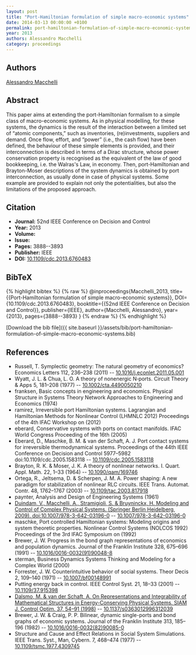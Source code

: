 ```yaml
---
layout: post
title: "Port-Hamiltonian formulation of simple macro-economic systems"
date: 2014-03-13 00:00:00 +0100
permalink: port-hamiltonian-formulation-of-simple-macro-economic-systems
year: 2013
authors: Alessandro Macchelli
category: proceedings
---
```

 
## Authors
[Alessandro Macchelli](authors/alessandro-macchelli)
 
## Abstract
This paper aims at extending the port-Hamiltonian formalism to a simple class of macro-economic systems. As in physical modelling, for these systems, the dynamics is the result of the interaction between a limited set of “atomic components,” such as inventories, (re)investments, suppliers and demand. Once flow, effort, and “power” (i.e., the cash flow) have been defined, the behaviour of these simple elements is provided, and their interconnection is described in terms of a Dirac structure, whose power conservation property is recognised as the equivalent of the law of good bookkeeping, i.e. the Walras's Law, in economy. Then, port-Hamiltonian and Brayton-Moser descriptions of the system dynamics is obtained by port interconnection, as usually done in case of physical systems. Some example are provided to explain not only the potentialities, but also the limitations of the proposed approach.
 
## Citation
- **Journal:** 52nd IEEE Conference on Decision and Control
- **Year:** 2013
- **Volume:** 
- **Issue:** 
- **Pages:** 3888--3893
- **Publisher:** IEEE
- **DOI:** [10.1109/cdc.2013.6760483](https://doi.org/10.1109/cdc.2013.6760483)
 
## BibTeX
{% highlight bibtex %}
{% raw %}
@inproceedings{Macchelli_2013,
  title={{Port-Hamiltonian formulation of simple macro-economic systems}},
  DOI={10.1109/cdc.2013.6760483},
  booktitle={{52nd IEEE Conference on Decision and Control}},
  publisher={IEEE},
  author={Macchelli, Alessandro},
  year={2013},
  pages={3888--3893}
}
{% endraw %}
{% endhighlight %}
 
[Download the bib file]({{ site.baseurl }}/assets/bib/port-hamiltonian-formulation-of-simple-macro-economic-systems.bib)
 
## References
- Russell, T. Symplectic geometry: The natural geometry of economics? Economics Letters 112, 236–238 (2011) -- [10.1016/j.econlet.2011.05.001](https://doi.org/10.1016/j.econlet.2011.05.001)
- Wyatt, J. L. & Chua, L. O. A theory of nonenergic N‐ports. Circuit Theory &amp; Apps 5, 181–208 (1977) -- [10.1002/cta.4490050210](https://doi.org/10.1002/cta.4490050210)
- franksen, Basic concepts in engineering and economics. Physical Structure in Systems Theory Network Approaches to Engineering and Economics (1974)
- ramirez, Irreversible port Hamiltonian systems. Lagrangian and Hamiltonian Methods for Nonlinear Control (LHMNLC 2012) Proceedings of the 4th IFAC Workshop on (2012)
- eberard, Conservative systems with ports on contact manifolds. IFAC World Congress Proceeding of the 16th (2005)
- Eberard, D., Maschke, B. M. & van der Schaft, A. J. Port contact systems for irreversible thermodynamical systems. Proceedings of the 44th IEEE Conference on Decision and Control 5977–5982 doi:10.1109/cdc.2005.1583118 -- [10.1109/cdc.2005.1583118](https://doi.org/10.1109/cdc.2005.1583118)
- Brayton, R. K. & Moser, J. K. A theory of nonlinear networks. I. Quart. Appl. Math. 22, 1–33 (1964) -- [10.1090/qam/169746](https://doi.org/10.1090/qam/169746)
- Ortega, R., Jeltsema, D. & Scherpen, J. M. A. Power shaping: A new paradigm for stabilization of nonlinear RLC circuits. IEEE Trans. Automat. Contr. 48, 1762–1767 (2003) -- [10.1109/tac.2003.817918](https://doi.org/10.1109/tac.2003.817918)
- paynter, Analysis and Design of Engineering Systems (1961)
- [Duindam, V., Macchelli, A., Stramigioli, S. & Bruyninckx, H. Modeling and Control of Complex Physical Systems. (Springer Berlin Heidelberg, 2009). doi:10.1007/978-3-642-03196-0](modeling-and-control-of-complex-physical-systems) -- [10.1007/978-3-642-03196-0](https://doi.org/10.1007/978-3-642-03196-0)
- maschke, Port controlled Hamiltonian systems: Modeling origins and system theoretic properties. Nonlinear Control Systems (NOLCOS 1992) Proceedings of the 3rd IFAC Symposium on (1992)
- Brewer, J. W. Progress in the bond graph representations of economics and population dynamics. Journal of the Franklin Institute 328, 675–696 (1991) -- [10.1016/0016-0032(91)90048-8](https://doi.org/10.1016/0016-0032(91)90048-8)
- sterman, Business Dynamics Systems Thinking and Modeling for a Complex World (2000)
- Forrester, J. W. Counterintuitive behavior of social systems. Theor Decis 2, 109–140 (1971) -- [10.1007/bf00148991](https://doi.org/10.1007/bf00148991)
- Putting energy back in control. IEEE Control Syst. 21, 18–33 (2001) -- [10.1109/37.915398](https://doi.org/10.1109/37.915398)
- [Dalsmo, M. & van der Schaft, A. On Representations and Integrability of Mathematical Structures in Energy-Conserving Physical Systems. SIAM J. Control Optim. 37, 54–91 (1998)](on-representations-and-integrability-of-mathematical-structures-in-energy-conserving-physical-systems) -- [10.1137/s0363012996312039](https://doi.org/10.1137/s0363012996312039)
- Brewer, J. W. & Craig, P. P. Bilinear, dynamic single-ports and bond graphs of economic systems. Journal of the Franklin Institute 313, 185–196 (1982) -- [10.1016/0016-0032(82)90085-0](https://doi.org/10.1016/0016-0032(82)90085-0)
- Structure and Cause and Effect Relations in Social System Simulations. IEEE Trans. Syst., Man, Cybern. 7, 468–474 (1977) -- [10.1109/tsmc.1977.4309745](https://doi.org/10.1109/tsmc.1977.4309745)

